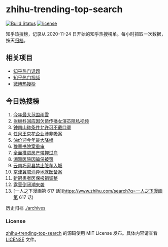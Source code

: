 # zhihu-trending-top-search

[![Build Status](https://github.com/justjavac/zhihu-trending-top-search/workflows/ci/badge.svg?branch=main)](https://github.com/justjavac/zhihu-trending-top-search/actions)
[![license](https://img.shields.io/github/license/justjavac/zhihu-trending-top-search)](https://github.com/justjavac/zhihu-trending-top-search/blob/main/LICENSE)

知乎热搜榜，记录从 2020-11-24
日开始的知乎热搜榜单。每小时抓取一次数据，按天[归档](./archives)。

## 相关项目

- [知乎热门话题](https://github.com/justjavac/zhihu-trending-hot-questions)
- [知乎热门视频](https://github.com/justjavac/zhihu-trending-hot-video)
- [微博热搜榜](https://github.com/justjavac/weibo-trending-hot-search)

## 今日热搜榜

<!-- BEGIN -->
<!-- 最后更新时间 Sat Apr 01 2023 23:07:49 GMT+0800 (China Standard Time) -->

1. [今年最大范围雨雪](https://www.zhihu.com/search?q=今年最大范围雨雪)
1. [张继科回应因欠债传播女演员隐私视频](https://www.zhihu.com/search?q=张继科回应因欠债传播女演员隐私视频)
1. [钟南山称条件允许可不戴口罩](https://www.zhihu.com/search?q=钟南山称条件允许可不戴口罩)
1. [任泉王京花企业涉非吸案](https://www.zhihu.com/search?q=任泉王京花企业涉非吸案)
1. [油价迎今年最大降幅](https://www.zhihu.com/search?q=油价迎今年最大降幅)
1. [豫章书院案重审](https://www.zhihu.com/search?q=豫章书院案重审)
1. [全面推进房产带押过户](https://www.zhihu.com/search?q=全面推进房产带押过户)
1. [湘雅医院因骗保被罚](https://www.zhihu.com/search?q=湘雅医院因骗保被罚)
1. [云南巧家县禁止脏车入城](https://www.zhihu.com/search?q=云南巧家县禁止脏车入城)
1. [京津冀取消异地就医备案](https://www.zhihu.com/search?q=京津冀取消异地就医备案)
1. [新冠患者医保报销调整](https://www.zhihu.com/search?q=新冠患者医保报销调整)
1. [露营倒闭潮来袭](https://www.zhihu.com/search?q=露营倒闭潮来袭)
1. [一人之下漫画第 617 话](https://www.zhihu.com/search?q=一人之下漫画第 617 话)

<!-- END -->

历史归档 [./archives](./archives)

### License

[zhihu-trending-top-search](https://github.com/justjavac/zhihu-trending-top-search)
的源码使用 MIT License 发布。具体内容请查看 [LICENSE](./LICENSE) 文件。
